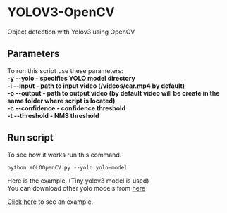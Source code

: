 # YOLOV3-OpenCV
Object detection with Yolov3 using OpenCV

## Parameters
To run this script use these parameters:  
**-y --yolo - specifies YOLO model directory  
-i --input - path to input video (/videos/car.mp4 by default)  
-o --output - path to output video (by default video will be create in the same folder where script is located)  
-c --confidence - confidence threshold  
-t --threshold - NMS threshold**  

## Run script
To see how it works run this command. 
```
python YOLOOpenCV.py --yolo yolo-model
```

Here is the example. (Tiny yolov3 model is used)  
You can download other yolo models from [here](https://pjreddie.com/darknet/yolo/)

[Click here](https://im2.ezgif.com/tmp/ezgif-2-3ba7eb0226a7.gif) to see an example.
